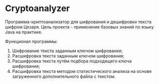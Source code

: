 # Cryptoanalyzer
Программа-криптоанализатор для шифрования и дешифровки текста шифром Цезаря. 
Цель проекта - применение базовых знаний по языку Java на практике.

Функционал программы:

1. Шифрование текста заданным ключом шифрования;
2. Расшифровка текста заданным ключом шифрования;
3. Расшифровка текста путём подбора подходящего ключа шифрования;
4. Расшифровка текста методом статистического анализа на основе загруженного дополнительного файла с текстом.
